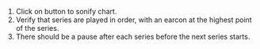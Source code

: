 1. Click on button to sonify chart.
2. Verify that series are played in order, with an earcon at the highest point of the series.
3. There should be a pause after each series before the next series starts.
